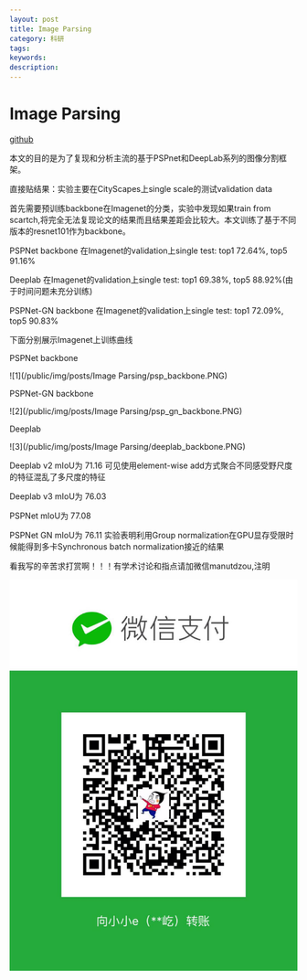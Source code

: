 ```yaml
---
layout: post
title: Image Parsing
category: 科研
tags: 
keywords: 
description:
---
```


# Image Parsing

[github](https://github.com/manutdzou/Image-Parsing)

本文的目的是为了复现和分析主流的基于PSPnet和DeepLab系列的图像分割框架。

直接贴结果：实验主要在CityScapes上single scale的测试validation data

首先需要预训练backbone在Imagenet的分类，实验中发现如果train from scartch,将完全无法复现论文的结果而且结果差距会比较大。本文训练了基于不同版本的resnet101作为backbone。

PSPNet backbone     在Imagenet的validation上single test: top1 72.64%, top5 91.16%

Deeplab             在Imagenet的validation上single test: top1 69.38%, top5 88.92%(由于时间问题未充分训练)

PSPNet-GN backbone  在Imagenet的validation上single test: top1 72.09%, top5 90.83%

下面分别展示Imagenet上训练曲线

PSPNet backbone

![1](/public/img/posts/Image Parsing/psp_backbone.PNG)

PSPNet-GN backbone

![2](/public/img/posts/Image Parsing/psp_gn_backbone.PNG)

Deeplab

![3](/public/img/posts/Image Parsing/deeplab_backbone.PNG)

Deeplab v2 mIoU为 71.16 可见使用element-wise add方式聚合不同感受野尺度的特征混乱了多尺度的特征

Deeplab v3 mIoU为 76.03

PSPNet mIoU为 77.08

PSPNet GN mIoU为 76.11 实验表明利用Group normalization在GPU显存受限时候能得到多卡Synchronous batch normalization接近的结果

看我写的辛苦求打赏啊！！！有学术讨论和指点请加微信manutdzou,注明

![20](/public/img/pay.jpg)